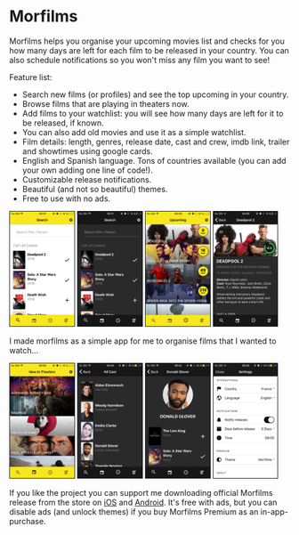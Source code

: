 # Morfilms

Morfilms helps you organise your upcoming movies list and checks for you how many days are left for each film to be released in your country. You can also schedule notifications so you won't miss any film you want to see!

Feature list:
- Search new films (or profiles) and see the top upcoming in your country.
- Browse films that are playing in theaters now.
- Add films to your watchlist: you will see how many days are left for it to be released, if known. 
- You can also add old movies and use it as a simple watchlist.
- Film details: length, genres, release date, cast and crew, imdb link, trailer and showtimes using google cards. 
- English and Spanish language. Tons of countries available (you can add your own adding one line of code!).
- Customizable release notifications.
- Beautiful (and not so beautiful) themes.
- Free to use with no ads.

<img src="screenshots/search_morfilms.png" width="23%" border="1"> <img src="screenshots/search_nightcrawler.png" width="23%" border="1"> <img src="screenshots/upcoming_list.png" width="23%" border="1"> <img src="screenshots/film_datails.png" width="23%" border="1">

I made morfilms as a simple app for me to organise films that I wanted to watch...

<img src="screenshots/new_theaters.png" width="23%" border="1"> <img src="screenshots/cast_crew.png" width="23%" border="1"> <img src="screenshots/person_details.png" width="23%" border="1"> <img src="screenshots/settings.png" width="23%" border="1">

If you like the project you can support me downloading official Morfilms release from the store on [iOS](https://itunes.apple.com/us/app/morfilms-upcoming-movies-list/id1207671266?ls=1&mt=8) and [Android](https://play.google.com/store/apps/details?id=eu.morfilms.watchlist). It's free with ads, but you can disable ads (and unlock themes) if you buy Morfilms Premium as an in-app-purchase.
